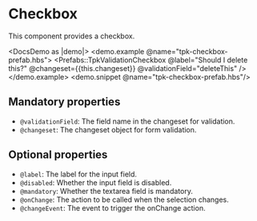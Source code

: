 # Checkbox

This component provides a checkbox.

<DocsDemo as |demo|>
  <demo.example @name="tpk-checkbox-prefab.hbs">
      <Prefabs::TpkValidationCheckbox
        @label="Should I delete this?"
        @changeset={{this.changeset}} 
        @validationField="deleteThis"
      />
  </demo.example>
  <demo.snippet @name="tpk-checkbox-prefab.hbs"/>
</DocsDemo>

## Mandatory properties

- `@validationField`: The field name in the changeset for validation.
- `@changeset`: The changeset object for form validation.

## Optional properties

- `@label`: The label for the input field.
- `@disabled`: Whether the input field is disabled.
- `@mandatory`: Whether the textarea field is mandatory.
- `@onChange`: The action to be called when the selection changes. 
- `@changeEvent`: The event to trigger the onChange action.
